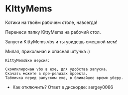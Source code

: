 # KIttyMems
Котики на твоём рабочем столе, навсегда!

Перенеси папку KittyMems на рабочий стол.

Запусти KittyMems.vbs и ты увидешь смешной мем!

Милая, прикольная и опасная штучка :)

```Deprecated
KittyMemsExe версия:

Скомпилиронан vbs в exe, для удобства запуска.
Скачать можете в пре-релизах проекта.
Табличка перед запуском exe, в ближайшее время уберу.
```
- Как отключить? Ответ в дискорде: sergey0066 
